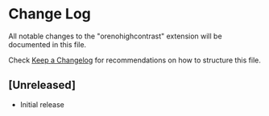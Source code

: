 # Change Log

All notable changes to the "orenohighcontrast" extension will be documented in this file.

Check [Keep a Changelog](http://keepachangelog.com/) for recommendations on how to structure this file.

## [Unreleased]

- Initial release
